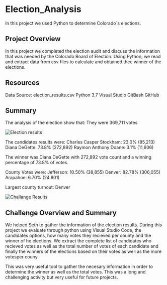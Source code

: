 # Election_Analysis
In this project we used Python to determine Colorado´s elections. 

## Project Overview
In this project we completed the election audit and discuss the information that was needed by the Colorado Board of Election. Using Python, we read and extract data from csv files to calculate and obtained thee winner of the elections. 

## Resources
Data Source: election_results.csv
Python 3.7
Visual Studio
GitBash
GitHub

## Summary
The analysis of the election show that:
They were 369,711 votes

![Election results](https://user-images.githubusercontent.com/108194577/179432187-b905c7bb-8ff1-45ef-b303-a31b61730efb.PNG)

The candidates results were:
Charles Casper Stockham: 23.0% (85,213)
Diana DeGette: 73.8% (272,892)
Raymon Anthony Doane: 3.1% (11,606)

The winner was Diana DeGette with 272,892 vote count and a winning percentage of 73.8% of votes.

County Votes were:
Jefferson: 10.50% (38,855)
Denver: 82.78% (306,055)
Arapahoe: 6.70% (24.801)

Largest county turnout: Denver

![Challange Results](https://user-images.githubusercontent.com/108194577/179883149-591c243f-f2ab-40f4-ba51-1990eb807f6d.PNG)

## Challenge Overview and Summary
We helped Seth to gather the information of the election results. During this project we evaluate through python using Visual Studio Code, the candidates options, how many votes they recieved per county and the winner of he elections. We extract the complete list of candidates who recieved votes as well as the total number of votes of each candidate and finally the winners of the elections based on their votes as well as the more votesper couny.

This was very useful tool to gather the necesary information in order to determine the winner as well as the total votes. This was a long and challenging activity but very useful for future projects.

